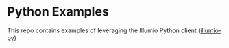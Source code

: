 # Python Examples

This repo contains examples of leveraging the Illumio Python client ([illumio-py](https://github.com/illumio/illumio-py))

